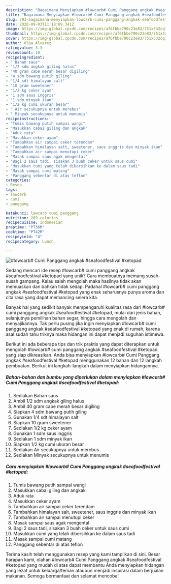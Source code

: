 ```yaml
---
description: "Bagaimana Menyiapkan #lowcarb# Cumi Panggang angkak #seafoodfestival #ketopad Anti Gagal"
title: "Bagaimana Menyiapkan #lowcarb# Cumi Panggang angkak #seafoodfestival #ketopad Anti Gagal"
slug: 793-bagaimana-menyiapkan-lowcarb-cumi-panggang-angkak-seafoodfestival-ketopad-anti-gagal
date: 2020-09-03T11:18:09.341Z
image: https://img-global.cpcdn.com/recipes/af6fbbe790c23e83/751x532cq70/lowcarb-cumi-panggang-angkak-seafoodfestival-ketopad-foto-resep-utama.jpg
thumbnail: https://img-global.cpcdn.com/recipes/af6fbbe790c23e83/751x532cq70/lowcarb-cumi-panggang-angkak-seafoodfestival-ketopad-foto-resep-utama.jpg
cover: https://img-global.cpcdn.com/recipes/af6fbbe790c23e83/751x532cq70/lowcarb-cumi-panggang-angkak-seafoodfestival-ketopad-foto-resep-utama.jpg
author: Olga Alvarez
ratingvalue: 3.3
reviewcount: 10
recipeingredient:
- " Bahan saus"
- "1/2 sdm angkak giling halus"
- "40 gram cabe merah besar digiling"
- "4 sdm bawang putih giling"
- "1/4 sdt himalayan salt"
- "10 gram sweetener"
- "1/2 kg ceker ayam"
- "1 sdm saus inggris"
- "1 sdm minyak ikan"
- "1/2 kg cumi ukuran besar"
- " Air secukupnya untuk merebus"
- " Minyak secukupnya untuk menumis"
recipeinstructions:
- "Tumis bawang putih sampai wangi"
- "Masukkan cabai giling dan angkak"
- "Aduk rata"
- "Masukkan ceker ayam"
- "Tambahkan air sampai ceker terendam"
- "Tambahkan himalayan salt, sweetener, saus inggris dan minyak ikan"
- "Tambahkan air sampai menutupi ceker"
- "Masak sampai saus agak mengental"
- "Bagi 2 saus tadi, sisakan 3 buah ceker untuk saus cumi"
- "Masukkan cumi yang telah dibersihkan ke dalam saus tadi"
- "Masak sampai cumi matang"
- "Panggang sebentar di atas teflon"
categories:
- Resep
tags:
- lowcarb
- cumi
- panggang

katakunci: lowcarb cumi panggang 
nutrition: 289 calories
recipecuisine: Indonesian
preptime: "PT36M"
cooktime: "PT42M"
recipeyield: "4"
recipecategory: Lunch

---
```



![#lowcarb# Cumi Panggang angkak #seafoodfestival #ketopad](https://img-global.cpcdn.com/recipes/af6fbbe790c23e83/751x532cq70/lowcarb-cumi-panggang-angkak-seafoodfestival-ketopad-foto-resep-utama.jpg)

Sedang mencari ide resep #lowcarb# cumi panggang angkak #seafoodfestival #ketopad yang unik? Cara membuatnya memang susah-susah gampang. Kalau salah mengolah maka hasilnya tidak akan memuaskan dan bahkan tidak sedap. Padahal #lowcarb# cumi panggang angkak #seafoodfestival #ketopad yang enak seharusnya punya aroma dan cita rasa yang dapat memancing selera kita.

Banyak hal yang sedikit banyak mempengaruhi kualitas rasa dari #lowcarb# cumi panggang angkak #seafoodfestival #ketopad, mulai dari jenis bahan, selanjutnya pemilihan bahan segar, hingga cara mengolah dan menyajikannya. Tak perlu pusing jika ingin menyiapkan #lowcarb# cumi panggang angkak #seafoodfestival #ketopad yang enak di rumah, karena asal sudah tahu triknya maka hidangan ini dapat menjadi suguhan istimewa.




Berikut ini ada beberapa tips dan trik praktis yang dapat diterapkan untuk mengolah #lowcarb# cumi panggang angkak #seafoodfestival #ketopad yang siap dikreasikan. Anda bisa menyiapkan #lowcarb# Cumi Panggang angkak #seafoodfestival #ketopad menggunakan 12 bahan dan 12 langkah pembuatan. Berikut ini langkah-langkah dalam menyiapkan hidangannya.

<!--inarticleads1-->

##### Bahan-bahan dan bumbu yang diperlukan dalam menyiapkan #lowcarb# Cumi Panggang angkak #seafoodfestival #ketopad:

1. Sediakan  Bahan saus
1. Ambil 1/2 sdm angkak giling halus
1. Ambil 40 gram cabe merah besar digiling
1. Siapkan 4 sdm bawang putih giling
1. Gunakan 1/4 sdt himalayan salt
1. Siapkan 10 gram sweetener
1. Sediakan 1/2 kg ceker ayam
1. Gunakan 1 sdm saus inggris
1. Sediakan 1 sdm minyak ikan
1. Siapkan 1/2 kg cumi ukuran besar
1. Sediakan  Air secukupnya untuk merebus
1. Sediakan  Minyak secukupnya untuk menumis




<!--inarticleads2-->

##### Cara menyiapkan #lowcarb# Cumi Panggang angkak #seafoodfestival #ketopad:

1. Tumis bawang putih sampai wangi
1. Masukkan cabai giling dan angkak
1. Aduk rata
1. Masukkan ceker ayam
1. Tambahkan air sampai ceker terendam
1. Tambahkan himalayan salt, sweetener, saus inggris dan minyak ikan
1. Tambahkan air sampai menutupi ceker
1. Masak sampai saus agak mengental
1. Bagi 2 saus tadi, sisakan 3 buah ceker untuk saus cumi
1. Masukkan cumi yang telah dibersihkan ke dalam saus tadi
1. Masak sampai cumi matang
1. Panggang sebentar di atas teflon




Terima kasih telah menggunakan resep yang kami tampilkan di sini. Besar harapan kami, olahan #lowcarb# Cumi Panggang angkak #seafoodfestival #ketopad yang mudah di atas dapat membantu Anda menyiapkan hidangan yang lezat untuk keluarga/teman ataupun menjadi inspirasi dalam berjualan makanan. Semoga bermanfaat dan selamat mencoba!
